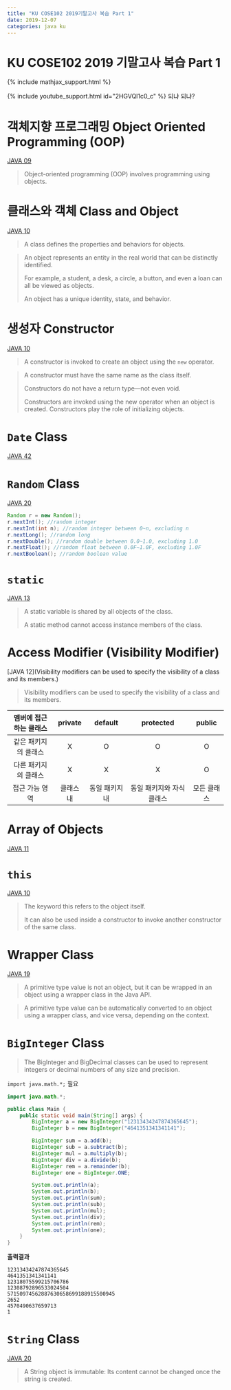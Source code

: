 ```yaml
---
title: "KU COSE102 2019기말고사 복습 Part 1"
date: 2019-12-07
categories: java ku
---
```


# KU COSE102 2019 기말고사 복습 Part 1

{% include mathjax_support.html %}

{% include youtube_support.html id="2HGVQl1c0_c" %} 되냐 되냐?

# 객체지향 프로그래밍 Object Oriented Programming (OOP)

[JAVA 09](https://detegice.github.io/chapter4-01-object-oriented-programming/)

> Object-oriented programming (OOP) involves programming using objects.

# 클래스와 객체 Class and Object

[JAVA 10](https://detegice.github.io/chapter4-02-class-and-object/#%ED%81%B4%EB%9E%98%EC%8A%A4%EC%99%80-%EA%B0%9D%EC%B2%B4)

> A class defines the properties and behaviors for objects.

> An object represents an entity in the real world that can be distinctly identified.
>
> For example, a student, a desk, a circle, a button, and even a loan can all be viewed as objects. 
>
> An object has a unique identity, state, and behavior.

# 생성자 Constructor

[JAVA 10](https://detegice.github.io/chapter4-02-class-and-object/#%EC%83%9D%EC%84%B1%EC%9E%90-constructor)

> A constructor is invoked to create an object using the ``new`` operator.

> A constructor must have the same name as the class itself.
>
> Constructors do not have a return type—not even void.
>
> Constructors are invoked using the new operator when an object is created. Constructors play the role of initializing objects.

# ``Date`` Class

[JAVA 42](https://detegice.github.io/chapterEX-05-date-calendar-class/#date-class)

# ``Random`` Class

[JAVA 20](https://detegice.github.io/chapter6-03-string-and-math-class/#math-class)

```java
Random r = new Random();
r.nextInt(); //random integer
r.nextInt(int n); //random integer between 0~n, excluding n
r.nextLong(); //random long
r.nextDouble(); //random double between 0.0~1.0, excluding 1.0
r.nextFloat(); //random float between 0.0F~1.0F, excluding 1.0F
r.nextBoolean(); //random boolean value
```

# ``static``

[JAVA 13](https://detegice.github.io/chapter4-05-static-and-final/#static-member)

> A static variable is shared by all objects of the class.
>
> A static method cannot access instance members of the class.

# Access Modifier (Visibility Modifier)

[JAVA 12](Visibility modifiers can be used to specify the visibility of a class and its members.)

> Visibility modifiers can be used to specify the visibility of a class and its members.

멤버에 접근하는 클래스 | private | default | protected | public
:---:|:---:|:---:|:---:|:---:
같은 패키지의 클래스 | X | O | O | O
다른 패키지의 클래스 | X | X | X | O
접근 가능 영역 | 클래스 내 | 동일 패키지 내 | 동일 패키지와 자식 클래스 | 모든 클래스

# Array of Objects

[JAVA 11](https://detegice.github.io/chapter4-03-object-array-and-method-overloading/#object-array)

# ``this``

[JAVA 10](https://detegice.github.io/chapter4-02-class-and-object/#this-%EB%A0%88%ED%8D%BC%EB%9F%B0%EC%8A%A4)

> The keyword this refers to the object itself.
>
> It can also be used inside a constructor to invoke another constructor of the same class.

# Wrapper Class

[JAVA 19](https://detegice.github.io/chapter6-02-object-class-and-wrapper-class/#wrapper-class)

> A primitive type value is not an object, but it can be wrapped in an object using a wrapper class in the Java API.

> A primitive type value can be automatically converted to an object using a wrapper class, and vice versa, depending on the context.

# ``BigInteger`` Class

> The BigInteger and BigDecimal classes can be used to represent integers or decimal numbers of any size and precision.

``import java.math.*;`` 필요

```java
import java.math.*;

public class Main {
    public static void main(String[] args) {
        BigInteger a = new BigInteger("12313434247874365645");
        BigInteger b = new BigInteger("4641351341341141");

        BigInteger sum = a.add(b);
        BigInteger sub = a.subtract(b);
        BigInteger mul = a.multiply(b);
        BigInteger div = a.divide(b);
        BigInteger rem = a.remainder(b);
        BigInteger one = BigInteger.ONE;

        System.out.println(a);
        System.out.println(b);
        System.out.println(sum);
        System.out.println(sub);
        System.out.println(mul);
        System.out.println(div);
        System.out.println(rem);
        System.out.println(one);
    }
}
```

**출력결과**

```
12313434247874365645
4641351341341141
12318075599215706786
12308792896533024504
57150974562887630658699188915500945
2652
4570490637659713
1
```

# ``String`` Class

[JAVA 20](https://detegice.github.io/chapter6-03-string-and-math-class/#string-class)

> A String object is immutable: Its content cannot be changed once the string is created.

